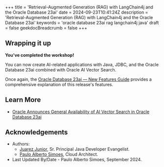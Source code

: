 +++
title = 'Retrieval-Augmented Generation (RAG) with LangChain4j and the Oracle Database 23ai'
date = 2024-09-23T10:41:24Z
description = 'Retrieval-Augmented Generation (RAG) with LangChain4j and the Oracle Database 23ai'
keywords = 'oracle database 23ai rag langchain4j java'
draft = false
geekdocBreadcrumb = false
+++

<!--
Copyright (c) 2023, 2024, Oracle and/or its affiliates.
Licensed under the Universal Permissive License v1.0 as shown at http://oss.oracle.com/licenses/upl.
-->

## Wrapping it up

**You've completed the workshop!**

You can now create AI-related applications with Java, JDBC, and the Oracle Database 23ai combined with Oracle AI Vector Search.

Once again, the [Oracle Database 23ai — New Features Guide](https://docs.oracle.com/en/database/oracle/oracle-database/23/nfcoa/introduction.html) provides a comprehensive explanation of this release's features.

## Learn More

- [Oracle Announces General Availability of AI Vector Search in Oracle Database 23ai](https://blogs.oracle.com/database/post/oracle-announces-general-availability-of-ai-vector-search-in-oracle-database-23ai)

## Acknowledgements

- Authors:
  - [Juarez Junior](https://www.linkedin.com/in/jujunior/), Sr. Principal Java Developer Evangelist.
  - [Paulo Alberto Simoes](https://www.linkedin.com/in/pasimoes/), Cloud Architect.
- Last Updated By/Date - Paulo Alberto Simoes, September 2024.
